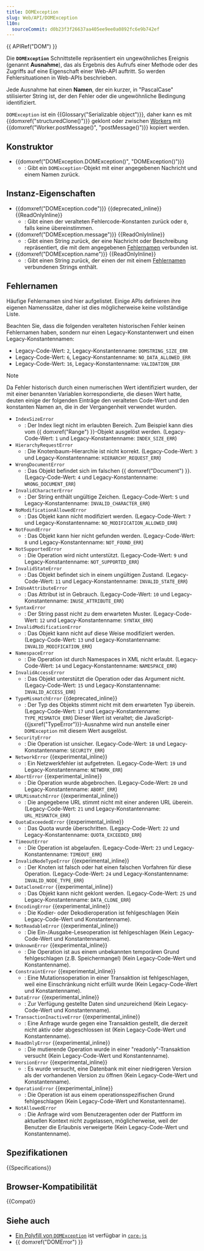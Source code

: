 ```yaml
---
title: DOMException
slug: Web/API/DOMException
l10n:
  sourceCommit: d0b23f3f26637aa405ee9ee0a0892fc6e9b742ef
---
```


{{ APIRef("DOM") }}

Die **`DOMException`** Schnittstelle repräsentiert ein ungewöhnliches Ereignis (genannt **Ausnahme**), das als Ergebnis des Aufrufs einer Methode oder des Zugriffs auf eine Eigenschaft einer Web-API auftritt. So werden Fehlersituationen in Web-APIs beschrieben.

Jede Ausnahme hat einen **Namen**, der ein kurzer, in "PascalCase" stilisierter String ist, der den Fehler oder die ungewöhnliche Bedingung identifiziert.

`DOMException` ist ein {{Glossary("Serializable object")}}, daher kann es mit {{domxref("structuredClone()")}} geklont oder zwischen [Workers](/de/docs/Web/API/Worker) mit {{domxref("Worker.postMessage()", "postMessage()")}} kopiert werden.

## Konstruktor

- {{domxref("DOMException.DOMException()", "DOMException()")}}
  - : Gibt ein `DOMException`-Objekt mit einer angegebenen Nachricht und einem Namen zurück.

## Instanz-Eigenschaften

- {{domxref("DOMException.code")}} {{deprecated_inline}} {{ReadOnlyInline}}
  - : Gibt einen der veralteten Fehlercode-Konstanten zurück oder `0`, falls keine übereinstimmen.
- {{domxref("DOMException.message")}} {{ReadOnlyInline}}
  - : Gibt einen String zurück, der eine Nachricht oder Beschreibung repräsentiert, die mit dem angegebenen [Fehlernamen](#fehlernamen) verbunden ist.
- {{domxref("DOMException.name")}} {{ReadOnlyInline}}
  - : Gibt einen String zurück, der einen der mit einem [Fehlernamen](#fehlernamen) verbundenen Strings enthält.

## Fehlernamen

Häufige Fehlernamen sind hier aufgelistet. Einige APIs definieren ihre eigenen Namenssätze, daher ist dies möglicherweise keine vollständige Liste.

Beachten Sie, dass die folgenden veralteten historischen Fehler keinen Fehlernamen haben, sondern nur einen Legacy-Konstantenwert und einen Legacy-Konstantennamen:

- Legacy-Code-Wert: `2`, Legacy-Konstantenname: `DOMSTRING_SIZE_ERR`
- Legacy-Code-Wert: `6`, Legacy-Konstantenname: `NO_DATA_ALLOWED_ERR`
- Legacy-Code-Wert: `16`, Legacy-Konstantenname: `VALIDATION_ERR`

> [!NOTE]
> Da Fehler historisch durch einen numerischen Wert identifiziert wurden, der mit einer benannten Variablen korrespondierte, die diesen Wert hatte, deuten einige der folgenden Einträge den veralteten Code-Wert und den konstanten Namen an, die in der Vergangenheit verwendet wurden.

- `IndexSizeError`
  - : Der Index liegt nicht im erlaubten Bereich. Zum Beispiel kann dies vom {{ domxref("Range") }}-Objekt ausgelöst werden. (Legacy-Code-Wert: `1` und Legacy-Konstantenname: `INDEX_SIZE_ERR`)
- `HierarchyRequestError`
  - : Die Knotenbaum-Hierarchie ist nicht korrekt. (Legacy-Code-Wert: `3` und Legacy-Konstantenname: `HIERARCHY_REQUEST_ERR`)
- `WrongDocumentError`
  - : Das Objekt befindet sich im falschen {{ domxref("Document") }}. (Legacy-Code-Wert: `4` und Legacy-Konstantenname: `WRONG_DOCUMENT_ERR`)
- `InvalidCharacterError`
  - : Der String enthält ungültige Zeichen. (Legacy-Code-Wert: `5` und Legacy-Konstantenname: `INVALID_CHARACTER_ERR`)
- `NoModificationAllowedError`
  - : Das Objekt kann nicht modifiziert werden. (Legacy-Code-Wert: `7` und Legacy-Konstantenname: `NO_MODIFICATION_ALLOWED_ERR`)
- `NotFoundError`
  - : Das Objekt kann hier nicht gefunden werden. (Legacy-Code-Wert: `8` und Legacy-Konstantenname: `NOT_FOUND_ERR`)
- `NotSupportedError`
  - : Die Operation wird nicht unterstützt. (Legacy-Code-Wert: `9` und Legacy-Konstantenname: `NOT_SUPPORTED_ERR`)
- `InvalidStateError`
  - : Das Objekt befindet sich in einem ungültigen Zustand. (Legacy-Code-Wert: `11` und Legacy-Konstantenname: `INVALID_STATE_ERR`)
- `InUseAttributeError`
  - : Das Attribut ist in Gebrauch. (Legacy-Code-Wert: `10` und Legacy-Konstantenname: `INUSE_ATTRIBUTE_ERR`)
- `SyntaxError`
  - : Der String passt nicht zu dem erwarteten Muster. (Legacy-Code-Wert: `12` und Legacy-Konstantenname: `SYNTAX_ERR`)
- `InvalidModificationError`
  - : Das Objekt kann nicht auf diese Weise modifiziert werden. (Legacy-Code-Wert: `13` und Legacy-Konstantenname: `INVALID_MODIFICATION_ERR`)
- `NamespaceError`
  - : Die Operation ist durch Namespaces in XML nicht erlaubt. (Legacy-Code-Wert: `14` und Legacy-Konstantenname: `NAMESPACE_ERR`)
- `InvalidAccessError`
  - : Das Objekt unterstützt die Operation oder das Argument nicht. (Legacy-Code-Wert: `15` und Legacy-Konstantenname: `INVALID_ACCESS_ERR`)
- `TypeMismatchError` {{deprecated_inline}}
  - : Der Typ des Objekts stimmt nicht mit dem erwarteten Typ überein. (Legacy-Code-Wert: `17` und Legacy-Konstantenname: `TYPE_MISMATCH_ERR`) Dieser Wert ist veraltet; die JavaScript-{{jsxref("TypeError")}}-Ausnahme wird nun anstelle einer `DOMException` mit diesem Wert ausgelöst.
- `SecurityError`
  - : Die Operation ist unsicher. (Legacy-Code-Wert: `18` und Legacy-Konstantenname: `SECURITY_ERR`)
- `NetworkError` {{experimental_inline}}
  - : Ein Netzwerkfehler ist aufgetreten. (Legacy-Code-Wert: `19` und Legacy-Konstantenname: `NETWORK_ERR`)
- `AbortError` {{experimental_inline}}
  - : Die Operation wurde abgebrochen. (Legacy-Code-Wert: `20` und Legacy-Konstantenname: `ABORT_ERR`)
- `URLMismatchError` {{experimental_inline}}
  - : Die angegebene URL stimmt nicht mit einer anderen URL überein. (Legacy-Code-Wert: `21` und Legacy-Konstantenname: `URL_MISMATCH_ERR`)
- `QuotaExceededError` {{experimental_inline}}
  - : Das Quota wurde überschritten. (Legacy-Code-Wert: `22` und Legacy-Konstantenname: `QUOTA_EXCEEDED_ERR`)
- `TimeoutError`
  - : Die Operation ist abgelaufen. (Legacy-Code-Wert: `23` und Legacy-Konstantenname: `TIMEOUT_ERR`)
- `InvalidNodeTypeError` {{experimental_inline}}
  - : Der Knoten ist falsch oder hat einen falschen Vorfahren für diese Operation. (Legacy-Code-Wert: `24` und Legacy-Konstantenname: `INVALID_NODE_TYPE_ERR`)
- `DataCloneError` {{experimental_inline}}
  - : Das Objekt kann nicht geklont werden. (Legacy-Code-Wert: `25` und Legacy-Konstantenname: `DATA_CLONE_ERR`)
- `EncodingError` {{experimental_inline}}
  - : Die Kodier- oder Dekodieroperation ist fehlgeschlagen (Kein Legacy-Code-Wert und Konstantenname).
- `NotReadableError` {{experimental_inline}}
  - : Die Ein-/Ausgabe-Leseoperation ist fehlgeschlagen (Kein Legacy-Code-Wert und Konstantenname).
- `UnknownError` {{experimental_inline}}
  - : Die Operation ist aus einem unbekannten temporären Grund fehlgeschlagen (z.B. Speichermangel) (Kein Legacy-Code-Wert und Konstantenname).
- `ConstraintError` {{experimental_inline}}
  - : Eine Mutationsoperation in einer Transaktion ist fehlgeschlagen, weil eine Einschränkung nicht erfüllt wurde (Kein Legacy-Code-Wert und Konstantenname).
- `DataError` {{experimental_inline}}
  - : Zur Verfügung gestellte Daten sind unzureichend (Kein Legacy-Code-Wert und Konstantenname).
- `TransactionInactiveError` {{experimental_inline}}
  - : Eine Anfrage wurde gegen eine Transaktion gestellt, die derzeit nicht aktiv oder abgeschlossen ist (Kein Legacy-Code-Wert und Konstantenname).
- `ReadOnlyError` {{experimental_inline}}
  - : Die mutierende Operation wurde in einer "readonly"-Transaktion versucht (Kein Legacy-Code-Wert und Konstantenname).
- `VersionError` {{experimental_inline}}
  - : Es wurde versucht, eine Datenbank mit einer niedrigeren Version als der vorhandenen Version zu öffnen (Kein Legacy-Code-Wert und Konstantenname).
- `OperationError` {{experimental_inline}}
  - : Die Operation ist aus einem operationsspezifischen Grund fehlgeschlagen (Kein Legacy-Code-Wert und Konstantenname).
- `NotAllowedError`
  - : Die Anfrage wird vom Benutzeragenten oder der Plattform im aktuellen Kontext nicht zugelassen, möglicherweise, weil der Benutzer die Erlaubnis verweigerte (Kein Legacy-Code-Wert und Konstantenname).

## Spezifikationen

{{Specifications}}

## Browser-Kompatibilität

{{Compat}}

## Siehe auch

- [Ein Polyfill von `DOMException`](https://github.com/zloirock/core-js#domexception) ist verfügbar in [`core-js`](https://github.com/zloirock/core-js)
- {{ domxref("DOMError") }}
